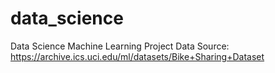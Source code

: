 # data_science
Data Science Machine Learning Project
Data Source: https://archive.ics.uci.edu/ml/datasets/Bike+Sharing+Dataset
